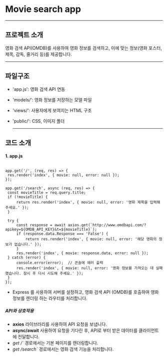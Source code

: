 # Movie search app 

***

## 프로젝트 소개
영화 검색 API(OMDB)를 사용하여 영화 정보를 검색하고, 이에 맞는 정보(영화 포스터, 제목, 감독, 줄거리 등)를 제공합니다.

***

## 파일구조
- 'app.js': 영화 검색 API 연동
- 'models/': 영화 정보를 저장하는 모델 파일 
- 'views/': 사용자에게 보여지는 HTML 구조
- 'public/': CSS, 이미지 폴더

  ***

## 코드 소개 

#### 1. app.js
   ```

app.get('/', (req, res) => {
    res.render('index', { movie: null, error: null });
});

   app.get('/search', async (req, res) => {
    const movieTitle = req.query.title;
    if (!movieTitle) {
        return res.render('index', { movie: null, error: '영화 제목을 입력해주세요.' });
    }

    try {
        const response = await axios.get(`http://www.omdbapi.com/?apikey=${OMDB_API_KEY}&t=${movieTitle}`);
        if (response.data.Response === 'False') {
            return res.render('index', { movie: null, error: '해당 영화의 정보가 없습니다.' });
        }
        res.render('index', { movie: response.data, error: null });
    } catch (error) {
        console.error(error);  // 콘솔에 에러 출력
        res.render('index', { movie: null, error: '영화 정보를 가져오는 데 실패했습니다. 잠시 후 다시 시도해 주세요.' });
    }
});
```

- Express 를 사용하여 서버를 설정하고, 영화 검색 API (OMDB)를 호출하여
영화 정보를 렌더링 하는 라우터를 처리합니다.


##### API와 상호작용
- **axios** 라이브러리를 사용하여 API 요청을 보냅니다.
- **async/await** 사용하여 요청을 기다린 후, API로 부터 받은 데이터를 클라이언트에 전달합니다. 
- *get /`* 경로에서는 기본 페이지를 렌더링합니다.
- *get /search`* 경로에서는 영화 검색 기능을 처리합니다.



